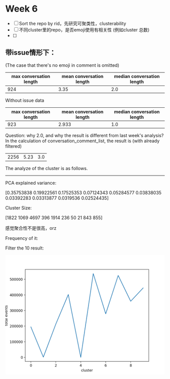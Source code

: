 # Week 6

- [ ] Sort the repo by rid，先研究可聚类性，clusterability
- [ ] 不同cluster里的repo，是否emoji使用有相关性 (例如cluster 总数)
- [ ] 



## 带issue情形下：

(The case that there's no emoji in comment is omitted)

| max conversation length | mean conversation length | median conversation length |
| ----------------------- | ------------------------ | -------------------------- |
| 924                     | 3.35                     | 2.0                        |

Without issue data

| max conversation length | mean conversation length | median conversation length |
| ----------------------- | ------------------------ | -------------------------- |
| 923                     | 2.933                    | 1.0                        |

Question: why 2.0, and why the result is different from last week's analysis? In the calculation of conversation_comment_list, the result is (with already filtered)

|           |      |      |
| --------- | ---- | ---- |
| 2256<br/> | 5.23 | 3.0  |

The analyze of the cluster is as follows.



****





PCA explained variance:

[0.35753838 0.19922561 0.17525353 0.07124343 0.05284577 0.03838035
 0.03392283 0.03313877 0.0319536  0.02524435]

Cluster Size:

[1822 1069 4697  396 1914  236   50   21  843  855]

感觉聚合性不是很高，orz

Frequency of it: 









Filter the 10 result:

![](week6_1.png)